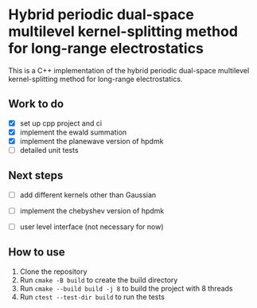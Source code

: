 # Hybrid periodic dual-space multilevel kernel-splitting method for long-range electrostatics

This is a C++ implementation of the hybrid periodic dual-space multilevel kernel-splitting method for long-range electrostatics.

## Work to do

- [x] set up cpp project and ci
- [x] implement the ewald summation
- [x] implement the planewave version of hpdmk
- [ ] detailed unit tests

## Next steps

- [ ] add different kernels other than Gaussian
- [ ] implement the chebyshev version of hpdmk

- [ ] user level interface (not necessary for now)

## How to use

1. Clone the repository
2. Run `cmake -B build` to create the build directory
3. Run `cmake --build build -j 8` to build the project with 8 threads
4. Run `ctest --test-dir build` to run the tests
